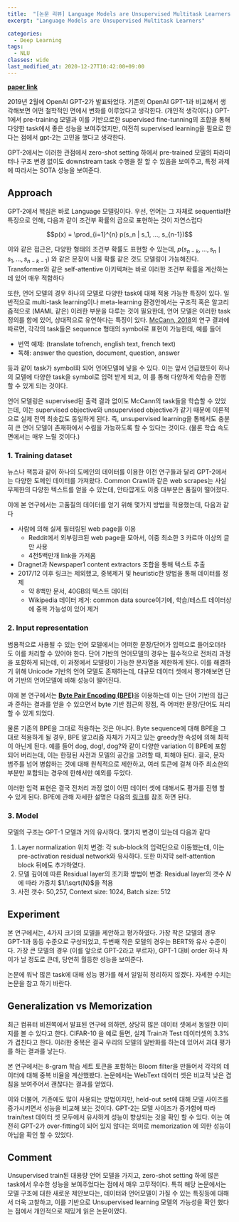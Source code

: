 ```yaml
---
title:  "[논문 리뷰] Language Models are Unsupervised Multitask Learners (OpenAI GPT-2)"
excerpt: "Language Models are Unsupervised Multitask Learners"

categories:
  - Deep Learning
tags:
  - NLU
classes: wide
last_modified_at: 2020-12-27T10:42:00+09:00
---
```


__[paper link](https://d4mucfpksywv.cloudfront.net/better-language-models/language_models_are_unsupervised_multitask_learners.pdf)__  

2019년 2월에 OpenAI GPT-2가 발표돠었다. 기존의 OpenAI GPT-1과 비교해서 생각해보면 어떤 철학적인 면에서 변화를 이루었다고 생각한다. (개인적 생각이다.) GPT-1에서 pre-training 모델과 이를 기반으로한 supervised fine-tunning의 조합을 통해 다양한 task에서 좋은 성능을 보여주었지만, 여전히 supervised learning을 필요로 한다는 점에서 gpt-2는 고민을 했다고 생각한다.

GPT-2에서는 이러한 관점에서 zero-shot setting 하에서 pre-trained 모델의 파라미터나 구조 변경 없이도 downstream task 수행을 잘 할 수 있음을 보여주고, 특정 과제에 따라서는 SOTA 성능을 보여준다. 

## __Approach__
GPT-2에서 핵심은 바로 Language 모델링이다. 우선, 언어는 그 자체로 sequential한 특징으로 인해, 다음과 같이 조건부 확률의 곱으로 표현하는 것이 자연스럽다  

$$p(x) = \prod_{i=1}^{n} p(s_n | s_1, ..., s_{n-1})$$


이와 같은 접근은, 다양한 형태의 조건부 확률도 표현할 수 있는데, $p(s_{n-k}, ... , s_n \mid  s_1, ..., s_{n-k-1})$ 와 같은 문장이 나올 확률 같은 것도 모델링이 가능해진다. Transformer와 같은 self-attentive 아키텍쳐는 바로 이러한 조건부 확률을 계산하는 데 있어 매우 적합하다

또한, 언어 모델의 경우 하나의 모델로 다양한 task에 대해 적용 가능한 특징이 있다.  일반적으로 multi-task learning이나 meta-learning 환경안에서는 구조적 혹은 알고리즘적으로 (MAML 같은) 이러한 부분을 다루는  것이 필요한데, 언어 모델은 이러한 task 정의를 함에 있어, 상대적으로 유연하다는 특징이 있다.  [McCann, 2018](https://arxiv.org/abs/1806.08730)의 연구 결과에 따르면, 각각의 task들은 sequence 형태의 symbol로 표현이 가능한데, 예를 들어
- 번역 예제: (translate tofrench, english text, french text)
- 독해: answer the question, document, question, answer

등과 같이 task가 symbol화 되어 언어모델에 넣을 수 있다. 이는 앞서 언급했듯이 하나의 모델에 다양한 task을 symbol로 입력 받게 되고, 이 를 통해 다양하게 학습을 진행 할 수 있게 되는 것이다.

언어 모델링은 supervised된 출력 결과 없이도 McCann의 task들을 학습할 수 있었는데, 이는 supervised objective와 unsupervised objective가 같기 때문에 이론적으로 실제 전역 최솟값도 동일하게 된다. 즉, unsupervised learning을 통해서도 충분히 큰 언어 모델이 존재하에서 수렴을 가능하도록 할 수 있다는 것이다. (물론 학습 속도면에서는 매우 느릴 것이다.)

### 1. Training dataset
뉴스나 책등과 같이 하나의 도메인의 데이터를 이용한 이전 연구들과 달리 GPT-2에서는 다양한 도메인 데이터를 가져왔다. Common Crawl과 같은 web scrapes는 사실 무제한의 다양한 텍스트를 얻을 수 있는데, 안타깝게도 이중 대부분은 품질이 떨어졌다.

이에 본 연구에서는 고품질의 데이터를 얻기 위해 몇가지 방법을 적용했는데, 다음과 같다
- 사람에 의해 실제 필터링된 web page을 이용
  - Reddit에서 외부링크된 web page을 모아서, 이중 최소한 3 카르마 이상의 글만 사용
  - 4천5백만개 link을 가져옴
- Dragnet과  Newspaper1 content extractors 조합을 통해 텍스트 추출
- 2017/12 이후 링크는 제외했고, 중복제거 및 heuristic한 방법을 통해 데이터를 정제
  - 약 8백만 문서, 40GB의 텍스트 데이터 
  - Wikipedia 데이터 제거: common data source이기에, 학습/테스트 데이터상에 중복 가능성이 있어 제거

### 2. Input representation
범용적으로 사용될 수 있는 언어 모델에서는 어떠한 문장/단어가 입력으로 들어오더라도 이를 처리할 수 있어야 한다. 단어 기반의 언어모델의 경우는 필수적으로 전처리 과정을 포함하게 되는데, 이 과정에서 모델링이 가능한 문자열을 제한하게 된다. 이를 해결하기 위해 Unicode 기반의 언어 모델도 존재하는데, 대규모 데이터 셋에서 평가해보면 단어 기반의 언어모델에 비해 성능이 떨어진다.

이에 본 연구에서는 [__Byte Pair Encoding (BPE)__](https://arxiv.org/abs/1508.07909)을 이용하는데 이는 단어 기반의 접근과 준하는 결과를 얻을 수 있으면서 byte 기반 접근의 장점, 즉 어떠한 문장/단어도 처리 할 수 있게 되었다.

물론 기존의 BPE을 그대로 적용하는 것은 아니다. Byte sequence에 대해 BPE을 그대로 적용하게 될 경우, BPE 알고리즘 자체가 가지고 있는 greedy한 속성에 의해 최적이 아닌게 된다. 예를 들어 dog, dog!, dog?와 같이 다양한 variation 이 BPE에 포함되어 버리는데, 이는 한정된 사전과 모델의 공간을 고려할 때, 피해야 된다. 결국, 문자 범주를 넘어 병합하는 것에 대해 원칙적으로 제한하고, 여러 토큰에 걸쳐 아주 최소한의 부분만 포함되는 경우에 한해서만 예외를 두었다.

이러한 입력 표현은 결국 전처리 과정 없이 어떤 데이터 셋에 대해서도 평가를 진행 할 수 있게 된다. BPE에 관해 자세한 설명은 다음의 [링크](https://wikidocs.net/22592)를 참조 하면 된다.

### 3. Model
모델의 구조는 GPT-1 모델과 거의 유사하다. 몇가지 변경이 있는데 다음과 같다
1. Layer normalization 위치 변경: 각 sub-block의 입력단으로 이동했는데, 이는 pre-activation residual network와 유사하다. 또한 마지막 self-attention block 뒤에도 추가하였다.
1. 모델 깊이에 따른 Residual layer의 초기화 방법이 변경: Residual layer의 갯수 $N$에 따라 가중치 $1/\sqrt{N}$을 적용
1. 사전 갯수: 50,257, Context size: 1024, Batch size: 512

## __Experiment__
본 연구에서는, 4가지 크기의 모델을 제안하고 평가하였다. 가장 작은 모델의 경우 GPT-1과 동등 수준으로 구성되었고, 두번째 작은 모델의 경우는 BERT와 유사 수준이다. 가장 큰 모델의 경우 (이를 앞으로 GPT-2라고 부르자), GPT-1 대비 order 하나 차이가 날 정도로 큰데, 당연히 월등한 성능을 보여준다.

논문에 워낙 많은 task에 대해 성능 평가를 해서 일일히 정리하지 않겠다. 자세한 수치는 논문을 참고 하기 바란다. 

## __Generalization vs Memorization__
최근 컴퓨터 비젼쪽에서 발표된 연구에 의하면, 상당히 많은 데이터 셋에서 동일한 이미지를 볼 수 있다고 한다. CIFAR-10 을 예로 들면, 실제 Train과 Test 데이터셋의 3.3%가 겹친다고 한다. 이러한 중복은 결국 우리의 모델의 일반화를 하는데 있어서 과대 평가를 하는 결과를 낳는다. 

본 연구에서는 8-gram 학습 세트 토큰을 포함하는 Bloom filter을 만들어서 각각의 데이터에 대해 중복 비율을 계산했봤다. 논문에서는 WebText 데이터 셋은 비교적 낮은 겹침을 보여주어서 괜찮다는 결과를 얻었다.

이와 더불어, 기존에도 많이 사용되는 방법이지만, held-out set에 대해 모델 사이즈를 증가시키면서 성능을 비교해 보는 것이다. GPT-2는 모델 사이즈가 증가함에 따라 train/test 데이터 셋 모두에서 유사하게 성능이 향상되는 것을 확인 할 수 있다. 이는 여전히 GPT-2가 over-fitting이 되어 있지 않다는 의미로 memorization 에 의한 성능이 아님을 확인 할 수 있었다.

## __Comment__
Unsupervised train된 대용량 언어 모델을 가지고, zero-shot setting 하에 많은 task에서 우수한 성능을 보여주었다는 점에서 매우 고무적이다. 특히 해당 논문에서는 모델 구조에 대한 새로운 제안보다는, 데이터와 언어모델이 가질 수 있는 특징등에 대해서 더욱 고찰하고, 이를 기반으로 Unsupervised learning 모델의 가능성을 확인 했다는 점에서 개인적으로 재밌게 읽은 논문이였다. 
